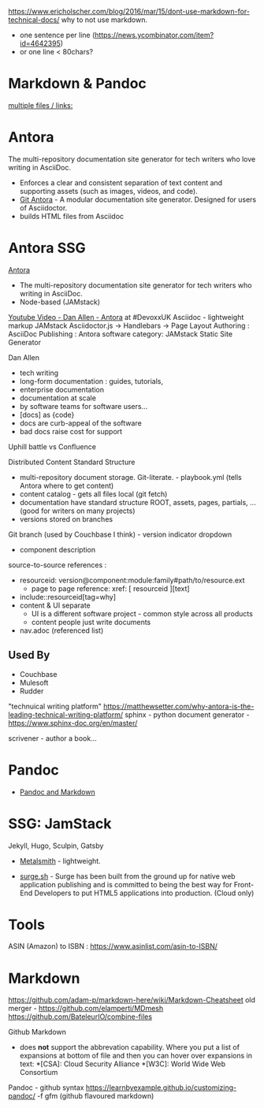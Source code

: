 https://www.ericholscher.com/blog/2016/mar/15/dont-use-markdown-for-technical-docs/
why to not use markdown.

- one sentence per line (https://news.ycombinator.com/item?id=4642395)
- or one line < 80chars?

# Markdown & Pandoc
[multiple files / links:](https://stackoverflow.com/questions/4779582/markdown-and-including-multiple-files#5529508)

# Antora
The multi-repository documentation site generator for tech writers who love writing in AsciiDoc.
- Enforces a clear and consistent separation of text content and supporting assets (such as images, videos, and code).
- [Git Antora](https://gitlab.com/antora/antora) - A modular documentation site generator. Designed for users of Asciidoctor.
- builds HTML files from Asciidoc


# Antora SSG
[Antora](https://antora.org/)
- The multi-repository documentation site generator for tech writers who  writing in AsciiDoc.
- Node-based (JAMstack)


[Youtube Video - Dan Allen - Antora](https://www.youtube.com/watch?v=BAJ8F7yQz64) at #DevoxxUK
Asciidoc - lightweight markup
JAMstack
Asciidoctor.js -> Handlebars -> Page Layout
Authoring : AsciiDoc
Publishing : Antora
software category: JAMstack Static Site Generator

Dan Allen
- tech writing
- long-form documentation : guides, tutorials,
- enterprise documentation
- documentation at scale
- by software teams for software users...
- [docs] as {code}
- docs are curb-appeal of the software
- bad docs raise cost for support

Uphill battle vs Confluence

Distributed Content
Standard Structure

- multi-repository document storage.  Git-literate. - playbook.yml (tells Antora where to get content)
- content catalog - gets all files local (git fetch)
- documentation have standard structure ROOT, assets, pages, partials, ... (good for writers on many projects)
- versions stored on branches

Git branch  (used by Couchbase I think) - version indicator dropdown
- component description

source-to-source references :
- resourceid:   version@component:module:family#path/to/resource.ext
  - page to page reference:  xref: [ resourceid ][text]
- include::resourceid[tag=why]
- content & UI separate
  - UI is a different software project - common style across all products
  - content people just write documents
- nav.adoc (referenced list)  

## Used By
- Couchbase
- Mulesoft
- Rudder




"technuical writing platform"
https://matthewsetter.com/why-antora-is-the-leading-technical-writing-platform/
sphinx - python document generator - https://www.sphinx-doc.org/en/master/

scrivener - author a book...

# Pandoc

- [Pandoc and Markdown](https://garrettgman.github.io/rmarkdown/authoring_pandoc_markdown.html#footnotes)



# SSG: JamStack

Jekyll, Hugo, Sculpin, Gatsby

- [Metalsmith](https://metalsmith.io/) - lightweight.


- [surge.sh](https://surge.sh/) - Surge has been built from the ground up for native web application publishing and is committed to being the best way for Front-End Developers to put HTML5 applications into production.  (Cloud only)



# Tools

ASIN (Amazon) to ISBN : https://www.asinlist.com/asin-to-ISBN/

# Markdown  
https://github.com/adam-p/markdown-here/wiki/Markdown-Cheatsheet
old merger - https://github.com/elamperti/MDmesh
https://github.com/BateleurIO/combine-files


Github Markdown
- does __not__ support the abbrevation capability.  Where you put a list of expansions at bottom of file and then you can hover over expansions in text:
*[CSA]: Cloud Security Alliance
*[W3C]:  World Wide Web Consortium


Pandoc - github syntax
https://learnbyexample.github.io/customizing-pandoc/
-f gfm   (github flavoured markdown)
